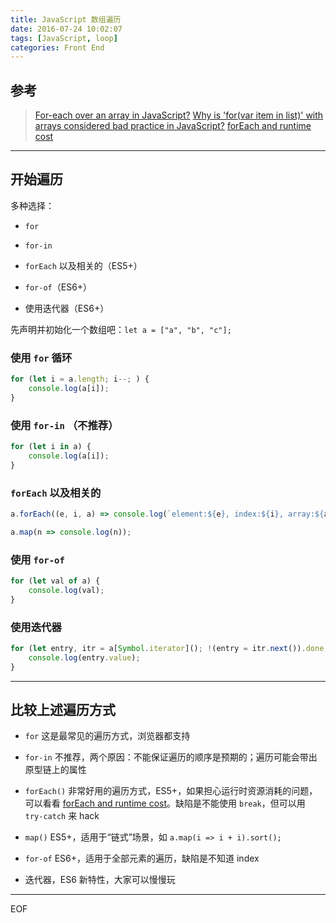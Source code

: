 ```yaml
---
title: JavaScript 数组遍历
date: 2016-07-24 10:02:07
tags: [JavaScript, loop]
categories: Front End
---
```


## 参考

> [For-each over an array in JavaScript?](http://stackoverflow.com/questions/9329446/for-each-over-an-array-in-javascript)
> [Why is 'for(var item in list)' with arrays considered bad practice in JavaScript?](http://stackoverflow.com/questions/2265167/why-is-forvar-item-in-list-with-arrays-considered-bad-practice-in-javascript)
> [forEach and runtime cost](http://blog.niftysnippets.org/2012/02/foreach-and-runtime-cost.html)

---

## 开始遍历

多种选择：

- `for`

- `for-in`

- `forEach` 以及相关的（ES5+）

- `for-of`（ES6+）

- 使用迭代器（ES6+）
<!-- more -->

先声明并初始化一个数组吧：`let a = ["a", "b", "c"];`

### 使用 `for` 循环

``` js
for (let i = a.length; i--; ) {
    console.log(a[i]);
}
```

### 使用 `for-in` （不推荐）

``` js
for (let i in a) {
    console.log(a[i]);
}
```

### `forEach` 以及相关的

``` js
a.forEach((e, i, a) => console.log(`element:${e}, index:${i}, array:${a}`));
```

``` js
a.map(n => console.log(n));
```

### 使用 `for-of`

``` js
for (let val of a) {
    console.log(val);
}
```

### 使用迭代器

``` js
for (let entry, itr = a[Symbol.iterator](); !(entry = itr.next()).done; ) {
    console.log(entry.value);
}
```

---

## 比较上述遍历方式

- `for` 这是最常见的遍历方式，浏览器都支持

- `for-in` 不推荐，两个原因：不能保证遍历的顺序是预期的；遍历可能会带出原型链上的属性

- `forEach()` 非常好用的遍历方式，ES5+，如果担心运行时资源消耗的问题，可以看看 [forEach and runtime cost](http://blog.niftysnippets.org/2012/02/foreach-and-runtime-cost.html)。缺陷是不能使用 `break`，但可以用 `try-catch` 来 hack

- `map()` ES5+，适用于“链式”场景，如 `a.map(i => i + i).sort();`

- `for-of` ES6+，适用于全部元素的遍历，缺陷是不知道 index

- 迭代器，ES6 新特性，大家可以慢慢玩

---
EOF
